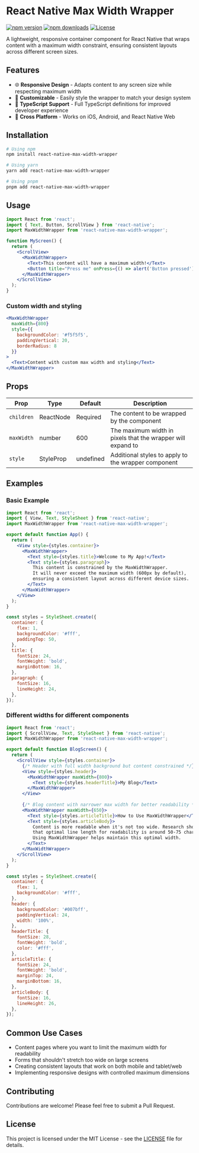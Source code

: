 # React Native Max Width Wrapper

[![npm version](https://img.shields.io/npm/v/react-native-max-width-wrapper.svg)](https://www.npmjs.com/package/react-native-max-width-wrapper)
[![npm downloads](https://img.shields.io/npm/dm/react-native-max-width-wrapper.svg)](https://www.npmjs.com/package/react-native-max-width-wrapper)
[![License](https://img.shields.io/npm/l/react-native-max-width-wrapper.svg)](https://github.com/yourusername/react-native-max-width-wrapper/blob/main/LICENSE)

A lightweight, responsive container component for React Native that wraps content with a maximum width constraint, ensuring consistent layouts across different screen sizes.

## Features

- 🌐 **Responsive Design** - Adapts content to any screen size while respecting maximum width
- 🎨 **Customizable** - Easily style the wrapper to match your design system
- 🧩 **TypeScript Support** - Full TypeScript definitions for improved developer experience
- 📱 **Cross Platform** - Works on iOS, Android, and React Native Web

## Installation

```bash
# Using npm
npm install react-native-max-width-wrapper

# Using yarn
yarn add react-native-max-width-wrapper

# Using pnpm
pnpm add react-native-max-width-wrapper
```

## Usage

```jsx
import React from 'react';
import { Text, Button, ScrollView } from 'react-native';
import MaxWidthWrapper from 'react-native-max-width-wrapper';

function MyScreen() {
  return (
    <ScrollView>
      <MaxWidthWrapper>
        <Text>This content will have a maximum width!</Text>
        <Button title="Press me" onPress={() => alert('Button pressed')} />
      </MaxWidthWrapper>
    </ScrollView>
  );
}
```

### Custom width and styling

```jsx
<MaxWidthWrapper 
  maxWidth={800} 
  style={{ 
    backgroundColor: '#f5f5f5',
    paddingVertical: 20,
    borderRadius: 8
  }}
>
  <Text>Content with custom max width and styling</Text>
</MaxWidthWrapper>
```

## Props

| Prop | Type | Default | Description |
|------|------|---------|-------------|
| `children` | ReactNode | Required | The content to be wrapped by the component |
| `maxWidth` | number | 600 | The maximum width in pixels that the wrapper will expand to |
| `style` | StyleProp<ViewStyle> | undefined | Additional styles to apply to the wrapper component |

## Examples

### Basic Example

```jsx
import React from 'react';
import { View, Text, StyleSheet } from 'react-native';
import MaxWidthWrapper from 'react-native-max-width-wrapper';

export default function App() {
  return (
    <View style={styles.container}>
      <MaxWidthWrapper>
        <Text style={styles.title}>Welcome to My App!</Text>
        <Text style={styles.paragraph}>
          This content is constrained by the MaxWidthWrapper.
          It will never exceed the maximum width (600px by default),
          ensuring a consistent layout across different device sizes.
        </Text>
      </MaxWidthWrapper>
    </View>
  );
}

const styles = StyleSheet.create({
  container: {
    flex: 1,
    backgroundColor: '#fff',
    paddingTop: 50,
  },
  title: {
    fontSize: 24,
    fontWeight: 'bold',
    marginBottom: 16,
  },
  paragraph: {
    fontSize: 16,
    lineHeight: 24,
  },
});
```

### Different widths for different components

```jsx
import React from 'react';
import { ScrollView, Text, StyleSheet } from 'react-native';
import MaxWidthWrapper from 'react-native-max-width-wrapper';

export default function BlogScreen() {
  return (
    <ScrollView style={styles.container}>
      {/* Header with full width background but content constrained */}
      <View style={styles.header}>
        <MaxWidthWrapper maxWidth={800}>
          <Text style={styles.headerTitle}>My Blog</Text>
        </MaxWidthWrapper>
      </View>
      
      {/* Blog content with narrower max width for better readability */}
      <MaxWidthWrapper maxWidth={650}>
        <Text style={styles.articleTitle}>How to Use MaxWidthWrapper</Text>
        <Text style={styles.articleBody}>
          Content is more readable when it's not too wide. Research shows
          that optimal line length for readability is around 50-75 characters.
          Using MaxWidthWrapper helps maintain this optimal width.
        </Text>
      </MaxWidthWrapper>
    </ScrollView>
  );
}

const styles = StyleSheet.create({
  container: {
    flex: 1,
    backgroundColor: '#fff',
  },
  header: {
    backgroundColor: '#007bff',
    paddingVertical: 24,
    width: '100%',
  },
  headerTitle: {
    fontSize: 28,
    fontWeight: 'bold',
    color: '#fff',
  },
  articleTitle: {
    fontSize: 24,
    fontWeight: 'bold',
    marginTop: 24,
    marginBottom: 16,
  },
  articleBody: {
    fontSize: 16,
    lineHeight: 26,
  },
});
```

## Common Use Cases

- Content pages where you want to limit the maximum width for readability
- Forms that shouldn't stretch too wide on large screens
- Creating consistent layouts that work on both mobile and tablet/web
- Implementing responsive designs with controlled maximum dimensions

## Contributing

Contributions are welcome! Please feel free to submit a Pull Request.

## License

This project is licensed under the MIT License - see the [LICENSE](LICENSE) file for details.

